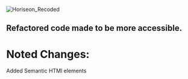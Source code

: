 ![Horiseon_Recoded](https://user-images.githubusercontent.com/124648885/226222433-d75aa42b-1963-4561-87f1-9e0a0be5ae04.png)

## Refactored code made to be more accessible. 

# Noted Changes:
Added Semantic HTMl elements 
